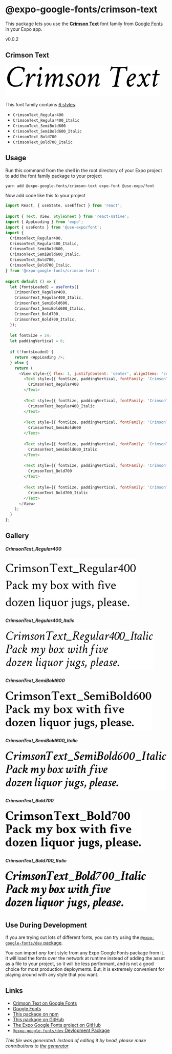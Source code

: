 # @expo-google-fonts/crimson-text

This package lets you use the [**Crimson Text**](https://fonts.google.com/specimen/Crimson+Text) font family from [Google Fonts](https://fonts.google.com/) in your Expo app.

v0.0.2

## Crimson Text

![Crimson Text](./font-family.png)

This font family contains [6 styles](#gallery).

- `CrimsonText_Regular400`
- `CrimsonText_Regular400_Italic`
- `CrimsonText_SemiBold600`
- `CrimsonText_SemiBold600_Italic`
- `CrimsonText_Bold700`
- `CrimsonText_Bold700_Italic`

## Usage

Run this command from the shell in the root directory of your Expo project to add the font family package to your project
```sh
yarn add @expo-google-fonts/crimson-text expo-font @use-expo/font
```

Now add code like this to your project
```js
import React, { useState, useEffect } from 'react';

import { Text, View, StyleSheet } from 'react-native';
import { AppLoading } from 'expo';
import { useFonts } from '@use-expo/font';
import {
  CrimsonText_Regular400,
  CrimsonText_Regular400_Italic,
  CrimsonText_SemiBold600,
  CrimsonText_SemiBold600_Italic,
  CrimsonText_Bold700,
  CrimsonText_Bold700_Italic,
} from '@expo-google-fonts/crimson-text';

export default () => {
  let [fontsLoaded] = useFonts({
    CrimsonText_Regular400,
    CrimsonText_Regular400_Italic,
    CrimsonText_SemiBold600,
    CrimsonText_SemiBold600_Italic,
    CrimsonText_Bold700,
    CrimsonText_Bold700_Italic,
  });

  let fontSize = 24;
  let paddingVertical = 6;

  if (!fontsLoaded) {
    return <AppLoading />;
  } else {
    return (
      <View style={{ flex: 1, justifyContent: 'center', alignItems: 'center' }}>
        <Text style={{ fontSize, paddingVertical, fontFamily: 'CrimsonText_Regular400' }}>
          CrimsonText_Regular400
        </Text>

        <Text style={{ fontSize, paddingVertical, fontFamily: 'CrimsonText_Regular400_Italic' }}>
          CrimsonText_Regular400_Italic
        </Text>

        <Text style={{ fontSize, paddingVertical, fontFamily: 'CrimsonText_SemiBold600' }}>
          CrimsonText_SemiBold600
        </Text>

        <Text style={{ fontSize, paddingVertical, fontFamily: 'CrimsonText_SemiBold600_Italic' }}>
          CrimsonText_SemiBold600_Italic
        </Text>

        <Text style={{ fontSize, paddingVertical, fontFamily: 'CrimsonText_Bold700' }}>
          CrimsonText_Bold700
        </Text>

        <Text style={{ fontSize, paddingVertical, fontFamily: 'CrimsonText_Bold700_Italic' }}>
          CrimsonText_Bold700_Italic
        </Text>
      </View>
    );
  }
};

```

## Gallery

##### CrimsonText_Regular400
![CrimsonText_Regular400](./883d56072155a485051564cd3019bb34a608ddfa0553e2295413e7a59c67bd28.ttf.png)

##### CrimsonText_Regular400_Italic
![CrimsonText_Regular400_Italic](./33025a7588fc7f2ca1b8eb2b599e2420ad23278ee100a8f7e11c881d385af57a.ttf.png)

##### CrimsonText_SemiBold600
![CrimsonText_SemiBold600](./37e75069b54a5c937eec2ba3fd3d193e3825fab2122bef2b86d86bc5ff1caab3.ttf.png)

##### CrimsonText_SemiBold600_Italic
![CrimsonText_SemiBold600_Italic](./15672e6c5d2b277c8dee2e6dcbffc17d3ba0c9a3018c446e199636f68dd227b1.ttf.png)

##### CrimsonText_Bold700
![CrimsonText_Bold700](./c6bfa338154c86d462eef6a8dc69f2443ecc35740bbdc2f2da06e7599c037cbc.ttf.png)

##### CrimsonText_Bold700_Italic
![CrimsonText_Bold700_Italic](./c79dc3f51f37e16300b571c6835d06bff022a018b65d9ea69f1f897137acc238.ttf.png)


## Use During Development

If you are trying out lots of different fonts, you can try using the [`@expo-google-fonts/dev` package](https://www.npmjs.com/package/@expo-google-fonts/dev).

You can import *any* font style from any Expo Google Fonts package from it. It will load the fonts
over the network at runtime instead of adding the asset as a file to your project, so it will be 
less performant, and is not a good choice for most production deployments. But, it is extremely convenient
for playing around with any style that you want.

## Links

- [Crimson Text on Google Fonts](https://fonts.google.com/specimen/Crimson+Text)
- [Google Fonts](https://fonts.google.com/)
- [This package on npm](https://www.npmjs.com/package/@expo-google-fonts/crimson-text)
- [This package on GitHub](https://github.com/expo/google-fonts/tree/master/font-packages/crimson-text)
- [The Expo Google Fonts project on GitHub](https://github.com/expo/google-fonts)
- [`@expo-google-fonts/dev` Devlopment Package](https://github.com/expo/google-fonts/tree/master/font-packages/dev)


*This file was generated. Instead of editing it by head, please make contributions to [the generator](https://github.com/expo/google-fonts/tree/master/packages/generator)*
